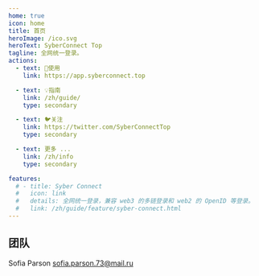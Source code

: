 ```yaml
---
home: true
icon: home
title: 首页
heroImage: /ico.svg
heroText: SyberConnect Top
tagline: 全网统一登录。
actions:
  - text: 🚀使用
    link: https://app.syberconnect.top

  - text: 💡指南
    link: /zh/guide/
    type: secondary 

  - text: 🐦关注
    link: https://twitter.com/SyberConnectTop
    type: secondary 

  - text: 更多 ...
    link: /zh/info
    type: secondary

features:
  # - title: Syber Connect
  #   icon: link
  #   details: 全网统一登录，兼容 web3 的多链登录和 web2 的 OpenID 等登录。 
  #   link: /zh/guide/feature/syber-connect.html 
---
```


## 团队
Sofia Parson <sofia.parson.73@mail.ru>